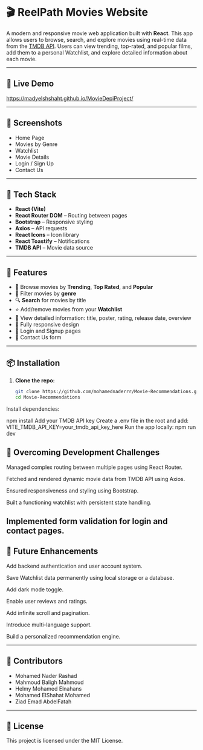 # 🎬 ReelPath Movies Website

A modern and responsive movie web application built with **React**. This app allows users to browse, search, and explore movies using real-time data from the [TMDB API](https://www.themoviedb.org/). Users can view trending, top-rated, and popular films, add them to a personal Watchlist, and explore detailed information about each movie.

---

## 🚀 Live Demo
https://madyelshshaht.github.io/MovieDepiProject/

---

## 📸 Screenshots
- Home Page
- Movies by Genre
- Watchlist
- Movie Details
- Login / Sign Up
- Contact Us  

---

## 🧰 Tech Stack

- **React (Vite)**
- **React Router DOM** – Routing between pages
- **Bootstrap** – Responsive styling
- **Axios** – API requests
- **React Icons** – Icon library
- **React Toastify** – Notifications
- **TMDB API** – Movie data source

---

## 📂 Features

- 🎥 Browse movies by **Trending**, **Top Rated**, and **Popular**
- 🎯 Filter movies by **genre**
- 🔍 **Search** for movies by title
- ⭐ Add/remove movies from your **Watchlist**
- 📝 View detailed information: title, poster, rating, release date, overview
- 📱 Fully responsive design
- 🔐 Login and Signup pages
- 💬 Contact Us form

---

## 📦 Installation

1. **Clone the repo:**
   ```bash
   git clone https://github.com/mohamednaderrr/Movie-Recommendations.git
   cd Movie-Recommendations
Install dependencies:

npm install
Add your TMDB API key
Create a .env file in the root and add:
VITE_TMDB_API_KEY=your_tmdb_api_key_here
Run the app locally:
npm run dev

## 🧠 Overcoming Development Challenges
Managed complex routing between multiple pages using React Router.

Fetched and rendered dynamic movie data from TMDB API using Axios.

Ensured responsiveness and styling using Bootstrap.

Built a functioning watchlist with persistent state handling.

Implemented form validation for login and contact pages.
---

## 🌱 Future Enhancements
Add backend authentication and user account system.

Save Watchlist data permanently using local storage or a database.

Add dark mode toggle.

Enable user reviews and ratings.

Add infinite scroll and pagination.

Introduce multi-language support.

Build a personalized recommendation engine.

---

## 🤝 Contributors

- Mohamed Nader Rashad  
- Mahmoud Baligh Mahmoud  
- Helmy Mohamed Elnahans  
- Mohamed ElShahat Mohamed  
- Ziad Emad AbdelFatah
---


## 📜 License
This project is licensed under the MIT License.

